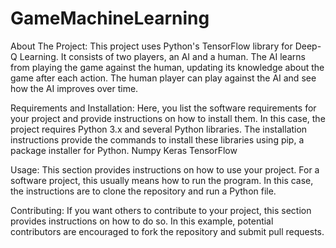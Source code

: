 # GameMachineLearning
About The Project:
This project uses Python's TensorFlow library for Deep-Q Learning. It consists of two players, an AI and a human. The AI learns from playing the game against the human, updating its knowledge about the game after each action. The human player can play against the AI and see how the AI improves over time.

Requirements and Installation:
Here, you list the software requirements for your project and provide instructions on how to install them. In this case, the project requires Python 3.x and several Python libraries. The installation instructions provide the commands to install these libraries using pip, a package installer for Python.
Numpy
Keras
TensorFlow

Usage: 
This section provides instructions on how to use your project. For a software project, this usually means how to run the program. In this case, the instructions are to clone the repository and run a Python file.

Contributing:
If you want others to contribute to your project, this section provides instructions on how to do so. In this example, potential contributors are encouraged to fork the repository and submit pull requests.

